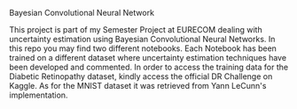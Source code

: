 Bayesian Convolutional Neural Network

This project is part of my Semester Project at EURECOM dealing with uncertainty estimation using Bayesian Convolutional Neural Networks.
In this repo you may find two different notebooks.
Each Notebook has been trained on a different dataset where uncertainty estimation techniques have been developed and commented.
In order to access the training data for the Diabetic Retinopathy dataset, kindly access the official DR Challenge on Kaggle.
As for the MNIST dataset it was retrieved from Yann LeCunn's implementation.
